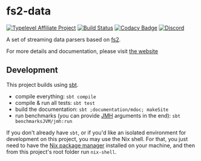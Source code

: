 # fs2-data
[![Typelevel Affiliate Project](https://img.shields.io/badge/typelevel-affiliate%20project-FFB4B5.svg)](https://typelevel.org/projects/)
[![Build Status](https://github.com/satabin/fs2-data/actions/workflows/ci.yml/badge.svg)](https://github.com/satabin/fs2-data/actions/workflows/ci.yml)
[![Codacy Badge](https://app.codacy.com/project/badge/Grade/fb0e5806644146869e7764c99b8ed3e9)](https://www.codacy.com/gh/gnieh/fs2-data/dashboard?utm_source=github.com&amp;utm_medium=referral&amp;utm_content=gnieh/fs2-data&amp;utm_campaign=Badge_Grade)
[![Discord](https://img.shields.io/discord/632277896739946517.svg?label=&logo=discord&logoColor=ffffff&color=404244&labelColor=6A7EC2)](https://discord.gg/7qNAFsYkTn)

A set of streaming data parsers based on [fs2][fs2].

For more details and documentation, please visit [the website][website]

## Development

This project builds using [sbt][sbt].
* compile everything: `sbt compile`
* compile & run all tests: `sbt test`
* build the documentation: `sbt ;documentation/mdoc; makeSite`
* run benchmarks (you can provide [JMH][jmh] arguments in the end): `sbt benchmarksJVM/jmh:run`

If you don't already have `sbt`, or if you'd like an isolated environment for development on this project, you may use the Nix shell. 
For that, you just need to have the [Nix package manager][nix] installed on your machine, and then from this project's root folder run `nix-shell`.

[fs2]: https://fs2.io/
[sbt]: https://scala-sbt.org
[jmh]: https://openjdk.java.net/projects/code-tools/jmh/
[website]: https://fs2-data.gnieh.org
[nix]: https://nixos.org/download/